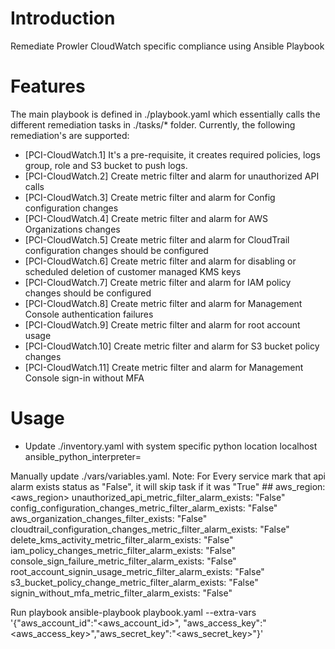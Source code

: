 # Introduction

Remediate Prowler CloudWatch specific compliance using Ansible Playbook

# Features

The main playbook is defined in ./playbook.yaml which essentially calls the different remediation tasks in ./tasks/* folder. Currently, the following remediation's are supported:

 * [PCI-CloudWatch.1] It's a pre-requisite, it creates required policies, logs group, role and S3 bucket to push logs.
 * [PCI-CloudWatch.2] Create metric filter and alarm for unauthorized API calls
 * [PCI-CloudWatch.3] Create metric filter and alarm for Config configuration changes
 * [PCI-CloudWatch.4] Create metric filter and alarm for AWS Organizations changes 
 * [PCI-CloudWatch.5] Create metric filter and alarm for CloudTrail configuration changes should be configured 
 * [PCI-CloudWatch.6] Create metric filter and alarm for disabling or scheduled deletion of customer managed KMS keys  
 * [PCI-CloudWatch.7] Create metric filter and alarm for IAM policy changes should be configured 
 * [PCI-CloudWatch.8] Create metric filter and alarm for Management Console authentication failures 
 * [PCI-CloudWatch.9] Create metric filter and alarm for root account usage
 * [PCI-CloudWatch.10] Create metric filter and alarm for S3 bucket policy changes
 * [PCI-CloudWatch.11] Create metric filter and alarm for Management Console sign-in without MFA


# Usage
 
 * Update ./inventory.yaml with system specific python location
    localhost ansible_python_interpreter=<location of python>

Manually update ./vars/variables.yaml.
Note: For Every service mark that api alarm exists status as "False", it will skip task if it was "True"
    ##
    aws_region: <aws_region>
    unauthorized_api_metric_filter_alarm_exists: "False"
    config_configuration_changes_metric_filter_alarm_exists: "False"
    aws_organization_changes_filter_exists: "False"
    cloudtrail_configuration_changes_metric_filter_alarm_exists: "False"
    delete_kms_activity_metric_filter_alarm_exists: "False"
    iam_policy_changes_metric_filter_alarm_exists: "False"
    console_sign_failure_metric_filter_alarm_exists: "False"
    root_account_signin_usage_metric_filter_alarm_exists: "False"
    s3_bucket_policy_change_metric_filter_alarm_exists: "False"
    signin_without_mfa_metric_filter_alarm_exists: "False"

Run playbook
    ansible-playbook playbook.yaml --extra-vars '{"aws_account_id":"<aws_account_id>", "aws_access_key":"<aws_access_key>","aws_secret_key":"<aws_secret_key>"}'

